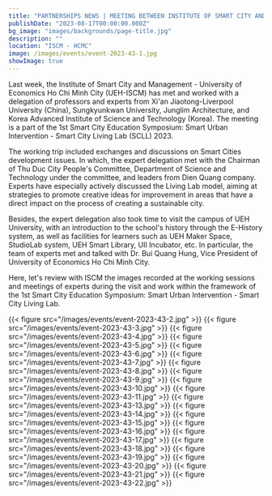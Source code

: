 ```yaml
---
title: "PARTNERSHIPS NEWS | MEETING BETWEEN INSTITUTE OF SMART CITY AND MANAGEMENT - UNIVERSITY OF ECONOMICS HO CHI MINH CITY (UEH-ISCM), XI'AN JIAOTONG-LIVERPOOL UNIVERSITY (CHINA), SUNGKYUNKWAN UNIVERSITY, JUNGLIM ARCHITECTURE, AND KOREA ADVANCED INSTITUTE OF SCIENCE AND TECHNOLOGY (KOREA)"
publishDate: "2023-08-17T00:00:00.000Z"
bg_image: "images/backgrounds/page-title.jpg"
description: "" 
location: "ISCM - HCMC"
image: /images/events/event-2023-43-1.jpg
showImage: true
---
```


Last week, the Institute of Smart City and Management - University of Economics Ho Chi Minh City (UEH-ISCM) has met and worked with a delegation of professors and experts from Xi'an Jiaotong-Liverpool University (China), Sungkyunkwan University, Junglim Architecture, and Korea Advanced Institute of Science and Technology (Korea). The meeting is a part of the 1st Smart City Education Symposium: Smart Urban Intervention - Smart City Living Lab (SCLL) 2023.

The working trip included exchanges and discussions on Smart Cities development issues. In which, the expert delegation met with the Chairman of Thu Duc City People's Committee, Department of Science and Technology under the committee, and leaders from Dien Quang company. Experts have especially actively discussed the Living Lab model, aiming at strategies to promote creative ideas for improvement in areas that have a direct impact on the process of creating a sustainable city.

Besides, the expert delegation also took time to visit the campus of UEH University, with an introduction to the school's history through the E-History system, as well as facilities for learners such as UEH Maker Space, StudioLab system, UEH Smart Library, UII Incubator, etc. In particular, the team of experts met and talked with Dr. Bui Quang Hung, Vice President of University of Economics Ho Chi Minh City.

Here, let's review with ISCM the images recorded at the working sessions and meetings of experts during the visit and work within the framework of the 1st Smart City Education Symposium: Smart Urban Intervention - Smart City Living Lab.

{{< figure src="/images/events/event-2023-43-2.jpg" >}} 
{{< figure src="/images/events/event-2023-43-3.jpg" >}} 
{{< figure src="/images/events/event-2023-43-4.jpg" >}} 
{{< figure src="/images/events/event-2023-43-5.jpg" >}} 
{{< figure src="/images/events/event-2023-43-6.jpg" >}} 
{{< figure src="/images/events/event-2023-43-7.jpg" >}} 
{{< figure src="/images/events/event-2023-43-8.jpg" >}} 
{{< figure src="/images/events/event-2023-43-9.jpg" >}} 
{{< figure src="/images/events/event-2023-43-10.jpg" >}} 
{{< figure src="/images/events/event-2023-43-11.jpg" >}} 
{{< figure src="/images/events/event-2023-43-13.jpg" >}} 
{{< figure src="/images/events/event-2023-43-14.jpg" >}} 
{{< figure src="/images/events/event-2023-43-15.jpg" >}} 
{{< figure src="/images/events/event-2023-43-16.jpg" >}} 
{{< figure src="/images/events/event-2023-43-17.jpg" >}} 
{{< figure src="/images/events/event-2023-43-18.jpg" >}} 
{{< figure src="/images/events/event-2023-43-19.jpg" >}} 
{{< figure src="/images/events/event-2023-43-20.jpg" >}} 
{{< figure src="/images/events/event-2023-43-21.jpg" >}} 
{{< figure src="/images/events/event-2023-43-22.jpg" >}} 



